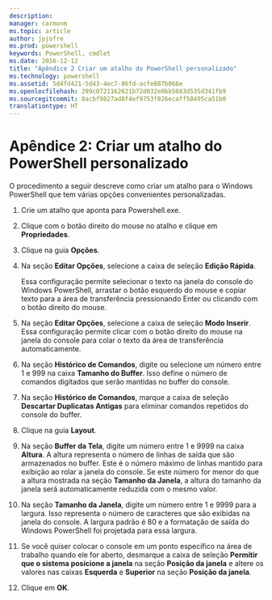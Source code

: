 ```yaml
---
description: 
manager: carmonm
ms.topic: article
author: jpjofre
ms.prod: powershell
keywords: PowerShell, cmdlet
ms.date: 2016-12-12
title: "Apêndice 2 Criar um atalho do PowerShell personalizado"
ms.technology: powershell
ms.assetid: 5d4fd421-5d43-4ec7-86fd-acfe887b066e
ms.openlocfilehash: 299c0721162621b72d032e0bb5603d535d341fb9
ms.sourcegitcommit: 8acbf9827ad8f4ef9753f826ecaff58495ca51b0
translationtype: HT
---
```

# <a name="appendix-2---creating-a-custom-powershell-shortcut"></a>Apêndice 2: Criar um atalho do PowerShell personalizado
O procedimento a seguir descreve como criar um atalho para o Windows PowerShell que tem várias opções convenientes personalizadas.

1.  Crie um atalho que aponta para Powershell.exe.

2.  Clique com o botão direito do mouse no atalho e clique em **Propriedades**.

3.  Clique na guia **Opções**.

4.  Na seção **Editar Opções**, selecione a caixa de seleção **Edição Rápida**.

    Essa configuração permite selecionar o texto na janela do console do Windows PowerShell, arrastar o botão esquerdo do mouse e copiar texto para a área de transferência pressionando Enter ou clicando com o botão direito do mouse.

5.  Na seção **Editar Opções**, selecione a caixa de seleção **Modo Inserir**. Essa configuração permite clicar com o botão direito do mouse na janela do console para colar o texto da área de transferência automaticamente.

6.  Na seção **Histórico de Comandos**, digite ou selecione um número entre 1 e 999 na caixa **Tamanho do Buffer**. Isso define o número de comandos digitados que serão mantidas no buffer do console.

7.  Na seção **Histórico de Comandos**, marque a caixa de seleção **Descartar Duplicatas Antigas** para eliminar comandos repetidos do console do buffer.

8.  Clique na guia **Layout**.

9. Na seção **Buffer da Tela**, digite um número entre 1 e 9999 na caixa **Altura**. A altura representa o número de linhas de saída que são armazenados no buffer. Este é o número máximo de linhas mantido para exibição ao rolar a janela do console. Se este número for menor do que a altura mostrada na seção **Tamanho da Janela**, a altura do tamanho da janela será automaticamente reduzida com o mesmo valor.

10. Na seção **Tamanho da Janela**, digite um número entre 1 e 9999 para a largura. Isso representa o número de caracteres que são exibidas na janela do console. A largura padrão é 80 e a formatação de saída do Windows PowerShell foi projetada para essa largura.

11. Se você quiser colocar o console em um ponto específico na área de trabalho quando ele for aberto, desmarque a caixa de seleção **Permitir que o sistema posicione a janela** na seção **Posição da janela** e altere os valores nas caixas **Esquerda** e **Superior** na seção **Posição da janela**.

12. Clique em **OK**.

